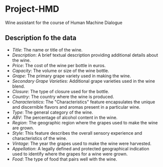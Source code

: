 # Project-HMD
Wine assistant for the course of Human Machine Dialogue 

## Description fo the data 

- *Title*: The name or title of the wine.
- *Description*: A brief textual description providing additional details about the wine.
- *Price*: The cost of the wine per bottle in euros.
- *Capacity*: The volume or size of the wine bottle.
- *Grape*: The primary grape variety used in making the wine.
- *Secondary Grape Varieties*: Additional grape varieties used in the wine blend.
- *Closure*: The type of closure used for the bottle.
- *Country*: The country where the wine is produced.
- *Characteristics*: The "Characteristics" feature encapsulates the unique and discernible flavors and aromas present in a particular wine.
- *Type*: The general category of the wine.
- *ABV*: The percentage of alcohol content in the wine.
- *Region*: The geographic region where the grapes used to make the wine are grown.
- *Style*: This feature describes the overall sensory experience and characteristics of the wine.
- *Vintage*: The year the grapes used to make the wine were harvested.
- *Appellation*: A legally defined and protected geographical indication used to identify where the grapes for a wine were grown.
- *Food*: The type of food that pairs well with the wine.
